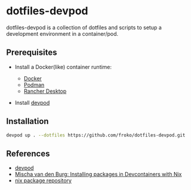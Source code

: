 # dotfiles-devpod

dotfiles-devpod is a collection of dotfiles and scripts to setup a development environment in a container/pod.

## Prerequisites

- Install a Docker(like) container runtime:

  - [Docker](https://docs.docker.com/get-docker/)
  - [Podman](https://podman.io/getting-started/installation)
  - [Rancher Desktop](https://rancherdesktop.io/)

- Install [devpod](https://devpod.sh/)

## Installation

```bash
devpod up . --dotfiles https://github.com/froko/dotfiles-devpod.git
```

## References

- [devpod](https://devpod.sh/)
- [Mischa van den Burg: Installing packages in Devcontainers with Nix](https://mischavandenburg.com/zet/installing-packages-in-devcontainers-with-nix/)
- [nix package repository](https://search.nixos.org/packages)
